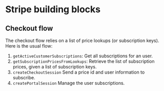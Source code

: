 # Stripe building blocks

## Checkout flow

The checkout flow relies on a list of price lookups (or subscription keys). Here is the usual flow:

1. `getActiveCustomerSubscriptions`: Get all subscriptions for an user.
2. `getSubscriptionPricesFromLookups`: Retrieve the list of subscription prices, given a list of subscription keys.
3. `createCheckoutSession` Send a price id and user information to subscribe.
4. `createPortalSession` Manage the user subscriptions.